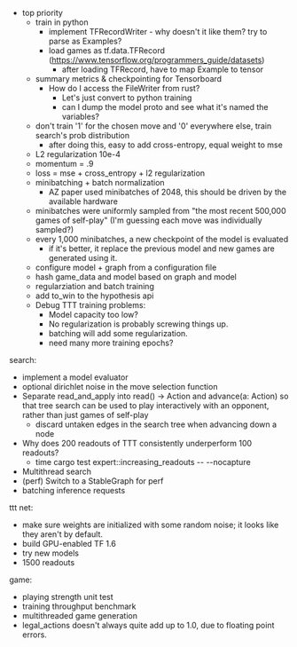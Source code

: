 - top priority
    - train in python
        - implement TFRecordWriter - why doesn't it like them? try to parse as Examples?
        - load games as tf.data.TFRecord (https://www.tensorflow.org/programmers_guide/datasets)
            - after loading TFRecord, have to map Example to tensor
    - summary metrics & checkpointing for Tensorboard
        - How do I access the FileWriter from rust?
            - Let's just convert to python training
            - can I dump the model proto and see what it's named the variables?
    - don't train '1' for the chosen move and '0' everywhere else, train search's prob distribution
        - after doing this, easy to add cross-entropy, equal weight to mse
    - L2 regularization 10e-4
    - momentum = .9
    - loss = mse + cross_entropy + l2 regularization
    - minibatching + batch normalization
        - AZ paper used minibatches of 2048, this should be driven by the available hardware
    - minibatches were uniformly sampled from "the most recent 500,000 games of self-play" (I'm guessing each move was individually sampled?)
    - every 1,000 minibatches, a new checkpoint of the model is evaluated
        - if it's better, it replace the previous model and new games are generated using it.
    - configure model + graph from a configuration file
    - hash game_data and model based on graph and model
    - regularziation and batch training
    - add to_win to the hypothesis api
    - Debug TTT training problems:
        - Model capacity too low?
        - No regularization is probably screwing things up.
        - batching will add some regularization.
        - need many more training epochs?

search:
- implement a model evaluator
- optional dirichlet noise in the move selection function
- Separate read_and_apply into read() -> Action and advance(a: Action) so that tree search can be used to play interactively with an opponent, rather than just games of self-play
    - discard untaken edges in the search tree when advancing down a node
- Why does 200 readouts of TTT consistently underperform 100 readouts?
    - time cargo test expert::increasing_readouts -- --nocapture
- Multithread search
- (perf) Switch to a StableGraph for perf
- batching inference requests

ttt net:
- make sure weights are initialized with some random noise; it looks like they aren't by default.
- build GPU-enabled TF 1.6
- try new models
- 1500 readouts

game:
- playing strength unit test
- training throughput benchmark
- multithreaded game generation
- legal_actions doesn't always quite add up to 1.0, due to floating point errors.

